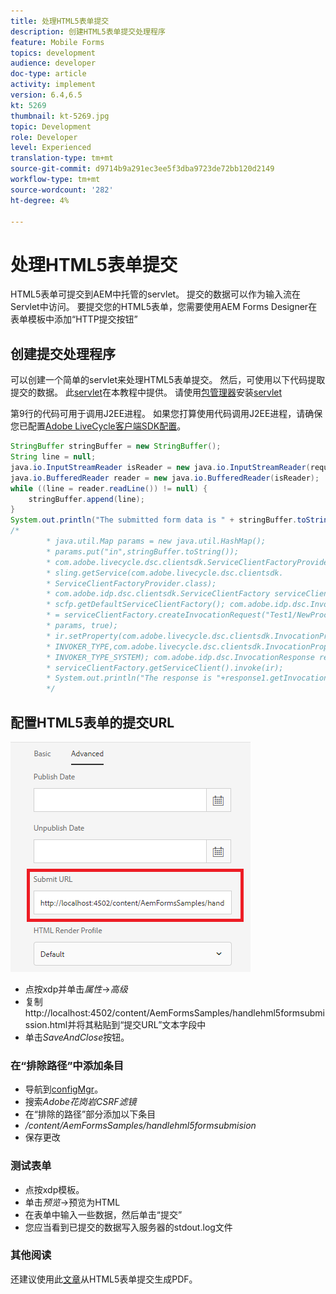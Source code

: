 ```yaml
---
title: 处理HTML5表单提交
description: 创建HTML5表单提交处理程序
feature: Mobile Forms
topics: development
audience: developer
doc-type: article
activity: implement
version: 6.4,6.5
kt: 5269
thumbnail: kt-5269.jpg
topic: Development
role: Developer
level: Experienced
translation-type: tm+mt
source-git-commit: d9714b9a291ec3ee5f3dba9723de72bb120d2149
workflow-type: tm+mt
source-wordcount: '282'
ht-degree: 4%

---
```



# 处理HTML5表单提交

HTML5表单可提交到AEM中托管的servlet。 提交的数据可以作为输入流在Servlet中访问。 要提交您的HTML5表单，您需要使用AEM Forms Designer在表单模板中添加“HTTP提交按钮”

## 创建提交处理程序

可以创建一个简单的servlet来处理HTML5表单提交。 然后，可使用以下代码提取提交的数据。 此[servlet](assets/html5-submit-handler.zip)在本教程中提供。 请使用[包管理器](http://localhost:4502/crx/packmgr/index.jsp)安装[servlet](assets/html5-submit-handler.zip)

第9行的代码可用于调用J2EE进程。 如果您打算使用代码调用J2EE进程，请确保您已配置[Adobe LiveCycle客户端SDK配置](https://helpx.adobe.com/aem-forms/6/submit-form-data-livecycle-process.html)。

```java
StringBuffer stringBuffer = new StringBuffer();
String line = null;
java.io.InputStreamReader isReader = new java.io.InputStreamReader(request.getInputStream(), "UTF-8");
java.io.BufferedReader reader = new java.io.BufferedReader(isReader);
while ((line = reader.readLine()) != null) {
    stringBuffer.append(line);
}
System.out.println("The submitted form data is " + stringBuffer.toString());
/*
        * java.util.Map params = new java.util.HashMap();
        * params.put("in",stringBuffer.toString());
        * com.adobe.livecycle.dsc.clientsdk.ServiceClientFactoryProvider scfp =
        * sling.getService(com.adobe.livecycle.dsc.clientsdk.
        * ServiceClientFactoryProvider.class);
        * com.adobe.idp.dsc.clientsdk.ServiceClientFactory serviceClientFactory =
        * scfp.getDefaultServiceClientFactory(); com.adobe.idp.dsc.InvocationRequest ir
        * = serviceClientFactory.createInvocationRequest("Test1/NewProcess1", "invoke",
        * params, true);
        * ir.setProperty(com.adobe.livecycle.dsc.clientsdk.InvocationProperties.
        * INVOKER_TYPE,com.adobe.livecycle.dsc.clientsdk.InvocationProperties.
        * INVOKER_TYPE_SYSTEM); com.adobe.idp.dsc.InvocationResponse response1 =
        * serviceClientFactory.getServiceClient().invoke(ir);
        * System.out.println("The response is "+response1.getInvocationId());
        */
```


## 配置HTML5表单的提交URL

![submit-url](assets/submit-url.PNG)

* 点按xdp并单击&#x200B;_属性_->_高级_
* 复制http://localhost:4502/content/AemFormsSamples/handlehml5formsubmission.html并将其粘贴到“提交URL”文本字段中
* 单击&#x200B;_SaveAndClose_&#x200B;按钮。

### 在“排除路径”中添加条目

* 导航到[configMgr](http://localhost:4502/system/console/configMgr)。
* 搜索&#x200B;_Adobe花岗岩CSRF滤镜_
* 在“排除的路径”部分添加以下条目
* _/content/AemFormsSamples/handlehml5formsubmision_
* 保存更改

### 测试表单

* 点按xdp模板。
* 单击&#x200B;_预览_->预览为HTML
* 在表单中输入一些数据，然后单击“提交”
* 您应当看到已提交的数据写入服务器的stdout.log文件

### 其他阅读

还建议使用此[文章](https://docs.adobe.com/content/help/en/experience-manager-learn/forms/document-services/generate-pdf-from-mobile-form-submission-article.html)从HTML5表单提交生成PDF。





